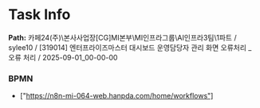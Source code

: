 # Task Info

**Path:** 카페24(주)\본사사업장\[CG]MI본부\MI인프라그룹\AI인프라3팀\1파트 / sylee10 / [319014] 엔터프라이즈마스터 대시보드 운영담당자 관리 화면 오류처리 _ 오류 처리 / 2025-09-01_00-00-00

### BPMN
- ["https://n8n-mi-064-web.hanpda.com/home/workflows"]

